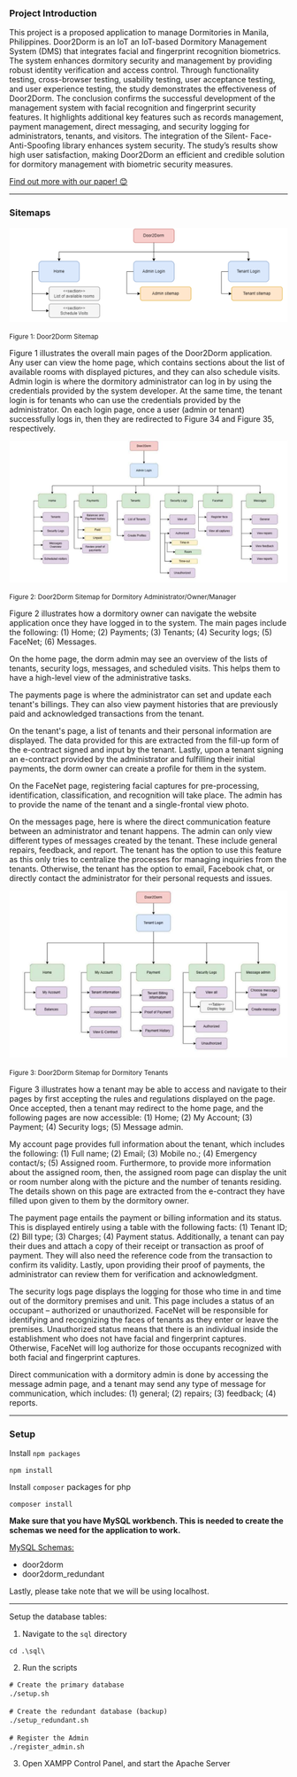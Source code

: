 ### Project Introduction

This project is a proposed application to manage Dormitories in Manila, Philippines. Door2Dorm is an IoT an IoT-based Dormitory Management System (DMS) that integrates facial and fingerprint recognition biometrics. The system enhances dormitory security and management by providing robust identity verification and access control. Through functionality testing, cross-browser testing, usability testing, user acceptance testing, and user experience testing, the study demonstrates the effectiveness of Door2Dorm. The conclusion confirms the successful development of the management system with facial recognition and fingerprint security features. It highlights additional key features such as records management, payment management, direct messaging, and security logging for administrators, tenants, and visitors. The integration of the Silent- Face-Anti-Spoofing library enhances system security. The study’s results show high user satisfaction, making Door2Dorm an efficient and credible solution for dormitory management with biometric security measures.

<a href="https://ieeexplore.ieee.org/document/10366658">Find out more with our paper! 😊</a>

---

### Sitemaps

<img src="assets/images/door2dorm_sitemap.png" alt="Door2Dorm Sitemap">

<small>Figure 1: Door2Dorm Sitemap</small>

Figure 1 illustrates the overall main pages of the Door2Dorm application. Any user can 
view the home page, which contains sections about the list of available rooms with displayed 
pictures, and they can also schedule visits. Admin login is where the dormitory administrator can 
log in by using the credentials provided by the system developer. At the same time, the tenant login 
is for tenants who can use the credentials provided by the administrator. On each login page, once
a user (admin or tenant) successfully logs in, then they are redirected to Figure 34 and Figure 35, 
respectively.


<img src="assets/images/door2dorm_sitemap-admin.png" alt="Door2Dorm Sitemap for Admin">

<small>Figure 2: Door2Dorm Sitemap for Dormitory Administrator/Owner/Manager</small>

Figure 2 illustrates how a dormitory owner can navigate the website application once they 
have logged in to the system. The main pages include the following: (1) Home; (2) Payments; (3) 
Tenants; (4) Security logs; (5) FaceNet; (6) Messages. 

On the home page, the dorm admin may see an overview of the lists of tenants, security 
logs, messages, and scheduled visits. This helps them to have a high-level view of the 
administrative tasks. 

The payments page is where the administrator can set and update each tenant's billings. 
They can also view payment histories that are previously paid and acknowledged transactions from 
the tenant. 

On the tenant's page, a list of tenants and their personal information are displayed. The data 
provided for this are extracted from the fill-up form of the e-contract signed and input by the tenant. 
Lastly, upon a tenant signing an e-contract provided by the administrator and fulfilling their initial 
payments, the dorm owner can create a profile for them in the system. 

On the FaceNet page, registering facial captures for pre-processing, identification, 
classification, and recognition will take place. The admin has to provide the name of the tenant 
and a single-frontal view photo. 

On the messages page, here is where the direct communication feature between an 
administrator and tenant happens. The admin can only view different types of messages created 
by the tenant. These include general repairs, feedback, and report. The tenant has the option to use 
this feature as this only tries to centralize the processes for managing inquiries from the tenants. 
Otherwise, the tenant has the option to email, Facebook chat, or directly contact the administrator 
for their personal requests and issues.

<img src="assets/images/door2dorm_sitemap-tenant.png" alt="Door2Dorm Sitemap for Tenants">

<small>Figure 3: Door2Dorm Sitemap for Dormitory Tenants</small>

Figure 3 illustrates how a tenant may be able to access and navigate to their pages by first 
accepting the rules and regulations displayed on the page. Once accepted, then a tenant may 
redirect to the home page, and the following pages are now accessible: (1) Home; (2) My Account; 
(3) Payment; (4) Security logs; (5) Message admin. 

My account page provides full information about the tenant, which includes the following: 
(1) Full name; (2) Email; (3) Mobile no.; (4) Emergency contact/s; (5) Assigned room. 
Furthermore, to provide more information about the assigned room, then, the assigned room page 
can display the unit or room number along with the picture and the number of tenants residing. 
The details shown on this page are extracted from the e-contract they have filled upon given to 
them by the dormitory owner. 

The payment page entails the payment or billing information and its status. This is 
displayed entirely using a table with the following facts: (1) Tenant ID; (2) Bill type; (3) Charges; 
(4) Payment status. Additionally, a tenant can pay their dues and attach a copy of their receipt or 
transaction as proof of payment. They will also need the reference code from the transaction to 
confirm its validity. Lastly, upon providing their proof of payments, the administrator can review 
them for verification and acknowledgment. 

The security logs page displays the logging for those who time in and time out of the 
dormitory premises and unit. This page includes a status of an occupant – authorized or 
unauthorized. FaceNet will be responsible for identifying and recognizing the faces of tenants as 
they enter or leave the premises. Unauthorized status means that there is an individual inside the 
establishment who does not have facial and fingerprint captures. Otherwise, FaceNet will log 
authorize for those occupants recognized with both facial and fingerprint captures. 

Direct communication with a dormitory admin is done by accessing the message admin 
page, and a tenant may send any type of message for communication, which includes: (1) general; 
(2) repairs; (3) feedback; (4) reports. 

---

### Setup

Install `npm packages`

```
npm install
```

Install `composer` packages for php

```
composer install
```

**Make sure that you have MySQL workbench. This is needed to create the schemas we need for the application to work.**

<u>MySQL Schemas:</u>

- door2dorm
- door2dorm_redundant

Lastly, please take note that we will be using localhost.

--- 

Setup the database tables: 

1. Navigate to the `sql` directory 

``` 
cd .\sql\ 
```

2. Run the scripts

```
# Create the primary database
./setup.sh

# Create the redundant database (backup)
./setup_redundant.sh

# Register the Admin
./register_admin.sh
```

3. Open XAMPP Control Panel, and start the Apache Server 